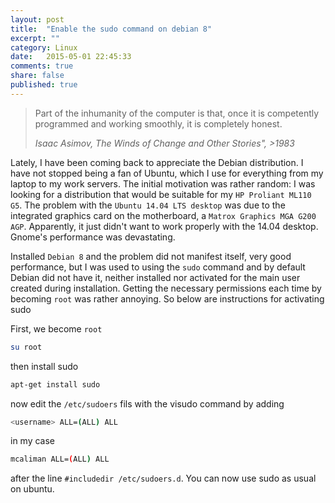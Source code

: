 ```yaml
---
layout: post
title:  "Enable the sudo command on debian 8"
excerpt: ""
category: Linux
date:   2015-05-01 22:45:33
comments: true
share: false
published: true
---
```


> Part of the inhumanity of the computer is that, once it is competently programmed and working smoothly, it is completely honest. 
>
> <cite>Isaac Asimov, The Winds of Change and Other Stories", >1983</cite>


Lately, I have been coming back to appreciate the Debian distribution. I have not stopped being a fan of Ubuntu, which I use for everything from my laptop to my work servers. The initial motivation was rather random: I was looking for a distribution that would be suitable for my `HP Proliant ML110 G5`. The problem with the `Ubuntu 14.04 LTS desktop` was due to the integrated graphics card on the motherboard, a `Matrox Graphics MGA G200 AGP`. Apparently, it just didn't want to work properly with the 14.04 desktop.  Gnome's performance was devastating.

Installed `Debian 8` and the problem did not manifest itself, very good performance, but I was used to using the `sudo` command and by default Debian did not have it, neither installed nor activated for the main user created during installation. Getting the necessary permissions each time by becoming `root` was rather annoying. So below are instructions for activating sudo

First, we become `root`

```bash
su root
```
then install sudo

```bash
apt-get install sudo
```
now edit the `/etc/sudoers` fils with the visudo command by adding

```bash
<username> ALL=(ALL) ALL 
```
in my case

```bash
mcaliman ALL=(ALL) ALL 
```

after the line `#includedir /etc/sudoers.d`. You can now use sudo as usual on ubuntu.
